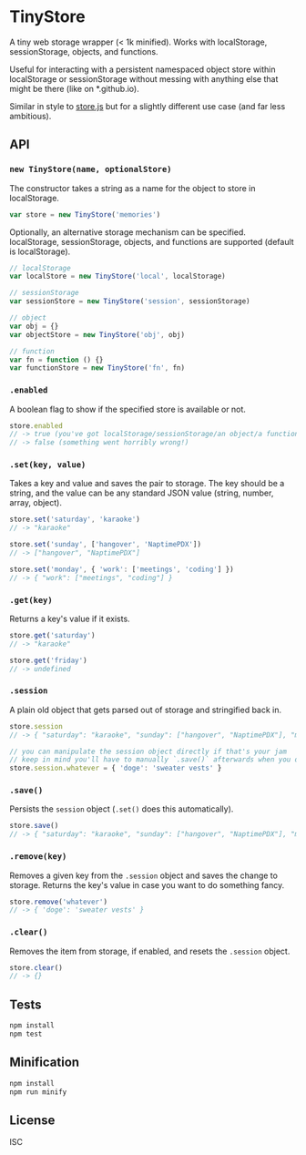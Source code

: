 # TinyStore

A tiny web storage wrapper (< 1k minified). Works with localStorage, sessionStorage, objects, and functions.

Useful for interacting with a persistent namespaced object store within localStorage or sessionStorage without messing with anything else that might be there (like on *.github.io).

Similar in style to [store.js](https://github.com/marcuswestin/store.js/) but for a slightly different use case (and far less ambitious).

## API

### `new TinyStore(name, optionalStore)`

The constructor takes a string as a name for the object to store in localStorage.

```js
var store = new TinyStore('memories')
```

Optionally, an alternative storage mechanism can be specified. localStorage, sessionStorage, objects, and functions are supported (default is localStorage).

```js
// localStorage
var localStore = new TinyStore('local', localStorage)

// sessionStorage
var sessionStore = new TinyStore('session', sessionStorage)

// object
var obj = {}
var objectStore = new TinyStore('obj', obj)

// function
var fn = function () {}
var functionStore = new TinyStore('fn', fn)
```

### `.enabled`

A boolean flag to show if the specified store is available or not.

```js
store.enabled
// -> true (you've got localStorage/sessionStorage/an object/a function!)
// -> false (something went horribly wrong!)
```

### `.set(key, value)`

Takes a key and value and saves the pair to storage. The key should be a string, and the value can be any standard JSON value (string, number, array, object).

```js
store.set('saturday', 'karaoke')
// -> "karaoke"

store.set('sunday', ['hangover', 'NaptimePDX'])
// -> ["hangover", "NaptimePDX"]

store.set('monday', { 'work': ['meetings', 'coding'] })
// -> { "work": ["meetings", "coding"] }
```

### `.get(key)`

Returns a key's value if it exists.

```js
store.get('saturday')
// -> "karaoke"

store.get('friday')
// -> undefined
```

### `.session`

A plain old object that gets parsed out of storage and stringified back in.

```js
store.session
// -> { "saturday": "karaoke", "sunday": ["hangover", "NaptimePDX"], "monday": { "work": ["meetings", "coding"] } }

// you can manipulate the session object directly if that's your jam
// keep in mind you'll have to manually `.save()` afterwards when you do this
store.session.whatever = { 'doge': 'sweater vests' }
```

### `.save()`

Persists the `session` object (`.set()` does this automatically).

```js
store.save()
// -> { "saturday": "karaoke", "sunday": ["hangover", "NaptimePDX"], "monday": { "work": ["meetings", "coding"] }, "whatever": { "doge": "sweater vests" } }
```

### `.remove(key)`

Removes a given key from the `.session` object and saves the change to storage. Returns the key's value in case you want to do something fancy.

```js
store.remove('whatever')
// -> { 'doge': 'sweater vests' }
```

### `.clear()`

Removes the item from storage, if enabled, and resets the `.session` object.

```js
store.clear()
// -> {}
```

## Tests

```bash
npm install
npm test
```

## Minification

```bash
npm install
npm run minify
```

## License

ISC
